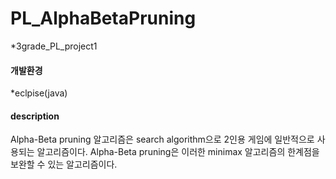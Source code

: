# PL_AlphaBetaPruning
*3grade_PL_project1

#### 개발환경

*eclpise(java)


#### description
Alpha-Beta pruning 알고리즘은 search algorithm으로
2인용 게임에 일반적으로 사용되는 알고리즘이다.
Alpha-Beta pruning은 이러한 minimax 알고리즘의 한계점을 보완할 수 있는 알고리즘이다.

